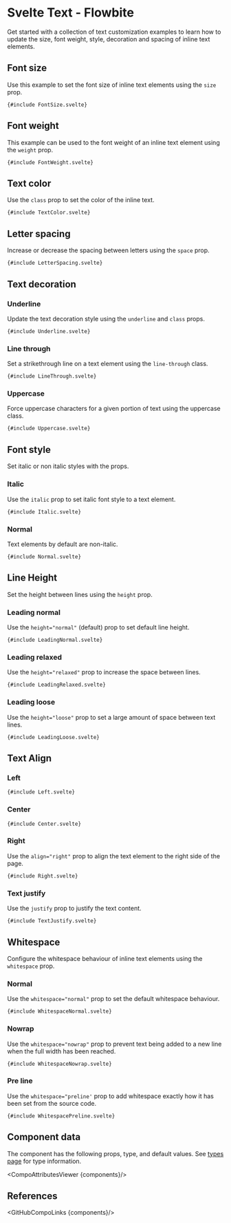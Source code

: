 # Svelte Text - Flowbite

Get started with a collection of text customization examples to learn how to update the size, font weight, style, decoration and spacing of inline text elements.

## Font size

Use this example to set the font size of inline text elements using the `size` prop.

```svelte
{#include FontSize.svelte}
```

## Font weight

This example can be used to the font weight of an inline text element using the `weight` prop.

```svelte
{#include FontWeight.svelte}
```

## Text color

Use the `class` prop to set the color of the inline text.

```svelte
{#include TextColor.svelte}
```

## Letter spacing

Increase or decrease the spacing between letters using the `space` prop.

```svelte
{#include LetterSpacing.svelte}
```

## Text decoration

### Underline

Update the text decoration style using the `underline` and `class` props.

```svelte
{#include Underline.svelte}
```

### Line through

Set a strikethrough line on a text element using the `line-through` class.

```svelte
{#include LineThrough.svelte}
```

### Uppercase

Force uppercase characters for a given portion of text using the uppercase class.

```svelte
{#include Uppercase.svelte}
```

## Font style

Set italic or non italic styles with the props.

### Italic

Use the `italic` prop to set italic font style to a text element.

```svelte
{#include Italic.svelte}
```

### Normal

Text elements by default are non-italic.

```svelte
{#include Normal.svelte}
```

## Line Height

Set the height between lines using the `height` prop.

### Leading normal

Use the `height="normal"` (default) prop to set default line height.

```svelte
{#include LeadingNormal.svelte}
```

### Leading relaxed

Use the `height="relaxed"` prop to increase the space between lines.

```svelte
{#include LeadingRelaxed.svelte}
```

### Leading loose

Use the `height="loose"` prop to set a large amount of space between text lines.

```svelte
{#include LeadingLoose.svelte}
```

## Text Align

### Left

```svelte
{#include Left.svelte}
```

### Center

```svelte
{#include Center.svelte}
```

### Right

Use the `align="right"` prop to align the text element to the right side of the page.

```svelte
{#include Right.svelte}
```

### Text justify

Use the `justify` prop to justify the text content.

```svelte
{#include TextJustify.svelte}
```

## Whitespace

Configure the whitespace behaviour of inline text elements using the `whitespace` prop.

### Normal

Use the `whitespace="normal"` prop to set the default whitespace behaviour.

```svelte
{#include WhitespaceNormal.svelte}
```

### Nowrap

Use the `whitespace="nowrap"` prop to prevent text being added to a new line when the full width has been reached.

```svelte
{#include WhitespaceNowrap.svelte}
```

### Pre line

Use the `whitespace="preline'` prop to add whitespace exactly how it has been set from the source code.

```svelte
{#include WhitespacePreline.svelte}
```

## Component data

The component has the following props, type, and default values. See [types page](/docs/pages/typescript) for type information.

<CompoAttributesViewer {components}/>

## References

<GitHubCompoLinks {components}/>
